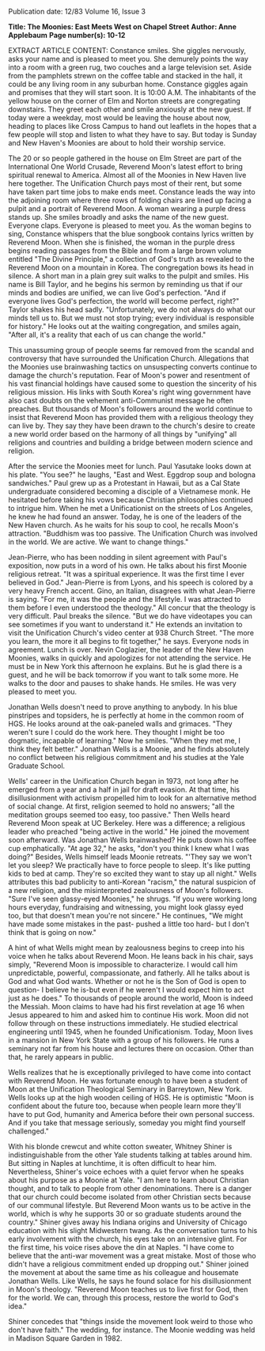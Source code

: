 Publication date: 12/83
Volume 16, Issue 3

**Title: The Moonies: East Meets West on Chapel Street**
**Author: Anne Applebaum**
**Page number(s): 10-12**

EXTRACT ARTICLE CONTENT:
Constance smiles. She giggles nervously, asks your name and is pleased to meet you. She demurely points the way into a room with a green rug, two couches and a large television set. Aside from the pamphlets strewn on the coffee table and stacked in the hall, it could be any living room in any suburban home. Constance giggles again and promises that they will start soon. 
It is 10:00 A.M. The inhabitants of the yellow house on the corner of Elm and Norton streets are congregating downstairs. They greet each other and smile anxiously at the new guest. If today were a weekday, most would be leaving the house about now, heading to places like Cross Campus to hand out leaflets in the hopes that a few people will stop and listen to what they have to say. But today is Sunday and New Haven's Moonies are about to hold their worship service. 

The 20 or so people gathered in the house on Elm Street are part of the International One World Crusade, Reverend Moon's latest effort to bring spiritual renewal to America. Almost all of the Moonies in New Haven live here together. The Unification Church pays most of their rent, but some have taken part time jobs to make ends meet. 
Constance leads the way into the adjoining room where three rows of folding chairs are lined up facing a pulpit and a portrait of Reverend Moon. A woman wearing a purple dress stands up. She smiles broadly and asks the name of the new guest. Everyone claps. Everyone is pleased to meet you. 
As the woman begins to sing, Constance whispers that the blue songbook contains lyrics written by Reverend Moon. When she is finished, the woman in the purple dress begins reading passages from the Bible and from a large brown volume entitled "The Divine Principle," a collection of God's truth as revealed to the Reverend Moon on a mountain in Korea. The congregation bows its head in silence. 
A short man in a plain grey suit walks to the pulpit and smiles. His name is Bill Taylor, and he begins his sermon by reminding us that if our minds and bodies are unified, we can live God's perfection. "And if everyone lives God's perfection, the world will become perfect, right?" Taylor shakes his head sadly. "Unfortunately, we do not always do what our minds tell us to. But we must not stop trying; every individual is responsible for history." He looks out at the waiting congregation, and smiles again, "After all, it's a reality that each of us can change the world." 

This unassuming group of people seems far removed from the scandal and controversy that have surrounded the Unification Church. Allegations that the Moonies use brainwashing tactics on unsuspecting converts continue to damage the church's reputation. Fear of Moon's power and resentment of his vast financial holdings have caused some to question the sincerity of his religious mission. His links with South Korea's right wing government have also cast doubts on the vehement anti-Communist message he often preaches. 
But thousands of Moon's followers around the world continue to insist that Reverend Moon has provided them with a religious theology they can live by. They say they have been drawn to the church's desire to create a new world order based on the harmony of all things by "unifying" all religions and countries and building a bridge between modern science and religion. 

After the service the Moonies meet for lunch. Paul Yasutake looks down at his plate. "You see?" he laughs, "East and West. Eggdrop soup and bologna sandwiches." Paul grew up as a Protestant in Hawaii, but as a Cal State undergraduate considered becoming a disciple of a Vietnamese monk. He hesitated before taking his vows because Christian philosophies continued to intrigue him. When he met a Unificationist on the streets of Los Angeles, he knew he had found an answer. Today, he is one of the leaders of the New Haven church. As he waits for his soup to cool, he recalls Moon's attraction. "Buddhism was too passive. The Unification Church was involved in the world. We are active. We want to change things." 

Jean-Pierre, who has been nodding in silent agreement with Paul's exposition, now puts in a word of his own. He talks about his first Moonie religious retreat. "It was a spiritual experience. It was the first time I ever believed in God." Jean-Pierre is from Lyons, and his speech is colored by a very heavy French accent. Gino, an Italian, disagrees with what Jean-Pierre is saying. "For me, it was the people and the lifestyle. I was attracted to them before I even understood the theology." All concur that the theology is very difficult. 
Paul breaks the silence. "But we do have videotapes you can see sometimes if you want to understand it." He extends an invitation to visit the Unification Church's video center at 938 Church Street. "The more you learn, the more it all begins to fit together," he says. Everyone nods in agreement. 
Lunch is over. Nevin Coglazier, the leader of the New Haven Moonies, walks in quickly and apologizes for not attending the service. He must be in New York this afternoon he explains. But he is glad there is a guest, and he will be back tomorrow if you want to talk some more. He walks to the door and pauses to shake hands. He smiles. He was very pleased to meet you. 

Jonathan Wells doesn't need to prove anything to anybody. In his blue pinstripes and topsiders, he is perfectly at home in the common room of HGS. He looks around at the oak-paneled walls and grimaces. "They weren't sure I could do the work here. They thought I might be too dogmatic, incapable of learning." Now he smiles. "When they met me, I think they felt better." 
Jonathan Wells is a Moonie, and he finds absolutely no conflict between his religious commitment and his studies at the Yale Graduate School. 

Wells' career in the Unification Church began in 1973, not long after he emerged from a year and a half in jail for draft evasion. At that time, his disillusionment with activism propelled him to look for an alternative method of social change. At first, religion seemed to hold no answers; "all the meditation groups seemed too easy, too passive." Then Wells heard Reverend Moon speak at UC Berkeley. Here was a difference; a religious leader who preached "being active in the world." He joined the movement soon afterward. 
Was Jonathan Wells brainwashed? He puts down his coffee cup emphatically. "At age 32," he asks, "don't you think I knew what I was doing?" 
Besides, Wells himself leads Moonie retreats. "'They say we won't let you sleep? We practically have to force people to sleep. It's like putting kids to bed at camp. They're so excited they want to stay up all night." Wells attributes this bad publicity to anti-Korean "racism," the natural suspicion of a new religion, and the misinterpreted zealousness of Moon's followers. "Sure I've seen glassy-eyed Moonies," he shrugs. "If you were working long hours everyday, fundraising and witnessing, you might look glassy eyed too, but that doesn't mean you're not sincere." He continues, "We might have made some mistakes in the past- pushed a little too hard- but I don't think that is going on now." 

A hint of what Wells might mean by zealousness begins to creep into his voice when he talks about Reverend Moon. He leans back in his chair, says simply, "Reverend Moon is impossible to characterize. I would call him unpredictable, powerful, compassionate, and fatherly. All he talks about is God and what God wants. Whether or not he is the Son of God is open to question- I believe he is-but even if he weren't I would expect him to act just as he does." 
To thousands of people around the world, Moon is indeed the Messiah. Moon claims to have had his first revelation at age 16 when Jesus appeared to him and asked him to continue His work. Moon did not follow through on these instructions immediately. He studied electrical engineering until 1945, when he founded Unificationism. Today, Moon lives in a mansion in New York State with a group of his followers. He runs a seminary not far from his house and lectures there on occasion. Other than that, he rarely appears in public. 

Wells realizes that he is exceptionally privileged to have come into contact with Reverend Moon. He was fortunate enough to have been a student of Moon at the Unification Theological Seminary in Barreytown, New York. 
Wells looks up at the high wooden ceiling of HGS. He is optimistic "Moon is confident about the future too, because when people learn more they'll have to put God, humanity and America before their own personal success. And if you take that message seriously, someday you might find yourself challenged." 

With his blonde crewcut and white cotton sweater, Whitney Shiner is indistinguishable from the other Yale students talking at tables around him. But sitting in Naples at lunchtime, it is often difficult to hear him. Nevertheless, Shiner's voice echoes with a quiet fervor when he speaks about his purpose as a Moonie at Yale. "I am here to learn about Christian thought, and to talk to people from other denominations. There is a danger that our church could become isolated from other Christian sects because of our communal lifestyle. But Reverend Moon wants us to be active in the world, which is why he supports 30 or so graduate students around the country." 
Shiner gives away his Indiana origins and University of Chicago education with his slight Midwestern twang. As the conversation turns to his early involvement with the church, his eyes take on an intensive glint. For the first time, his voice rises above the din at Naples. "I have come to believe that the anti-war movement was a great mistake. Most of those who didn't have a religious commitment ended up dropping out." Shiner joined the movement at about the same time as his colleague and housemate Jonathan Wells. Like Wells, he says he found solace for his disillusionment in Moon's theology. "Reverend Moon teaches us to live first for God, then for the world. We can, through this process, restore the world to God's idea." 

Shiner concedes that "things inside the movement look weird to those who don't have faith." The wedding, for instance. The Moonie wedding was held in Madison Square Garden in 1982.